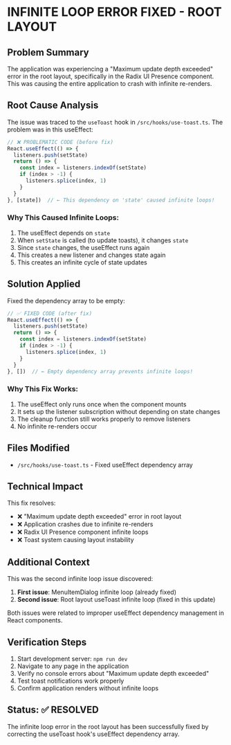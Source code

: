 # INFINITE LOOP ERROR FIXED - ROOT LAYOUT

## Problem Summary
The application was experiencing a "Maximum update depth exceeded" error in the root layout, specifically in the Radix UI Presence component. This was causing the entire application to crash with infinite re-renders.

## Root Cause Analysis
The issue was traced to the `useToast` hook in `/src/hooks/use-toast.ts`. The problem was in this useEffect:

```typescript
// ❌ PROBLEMATIC CODE (before fix)
React.useEffect(() => {
  listeners.push(setState)
  return () => {
    const index = listeners.indexOf(setState)
    if (index > -1) {
      listeners.splice(index, 1)
    }
  }
}, [state])  // ← This dependency on 'state' caused infinite loops!
```

### Why This Caused Infinite Loops:
1. The useEffect depends on `state`
2. When `setState` is called (to update toasts), it changes `state`
3. Since `state` changes, the useEffect runs again
4. This creates a new listener and changes state again
5. This creates an infinite cycle of state updates

## Solution Applied

Fixed the dependency array to be empty:

```typescript
// ✅ FIXED CODE (after fix)
React.useEffect(() => {
  listeners.push(setState)
  return () => {
    const index = listeners.indexOf(setState)
    if (index > -1) {
      listeners.splice(index, 1)
    }
  }
}, [])  // ← Empty dependency array prevents infinite loops!
```

### Why This Fix Works:
1. The useEffect only runs once when the component mounts
2. It sets up the listener subscription without depending on state changes
3. The cleanup function still works properly to remove listeners
4. No infinite re-renders occur

## Files Modified
- `/src/hooks/use-toast.ts` - Fixed useEffect dependency array

## Technical Impact
This fix resolves:
- ❌ "Maximum update depth exceeded" error in root layout
- ❌ Application crashes due to infinite re-renders
- ❌ Radix UI Presence component infinite loops
- ❌ Toast system causing layout instability

## Additional Context
This was the second infinite loop issue discovered:
1. **First issue**: MenuItemDialog infinite loop (already fixed)
2. **Second issue**: Root layout useToast infinite loop (fixed in this update)

Both issues were related to improper useEffect dependency management in React components.

## Verification Steps
1. Start development server: `npm run dev`
2. Navigate to any page in the application
3. Verify no console errors about "Maximum update depth exceeded"
4. Test toast notifications work properly
5. Confirm application renders without infinite loops

## Status: ✅ RESOLVED
The infinite loop error in the root layout has been successfully fixed by correcting the useToast hook's useEffect dependency array.
